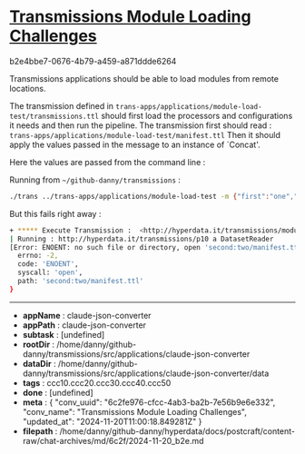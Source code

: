 # [Transmissions Module Loading Challenges](https://claude.ai/chat/6c2fe976-cfcc-4ab3-ba2b-7e56b9e6e332)

b2e4bbe7-0676-4b79-a459-a871ddde6264

Transmissions applications should be able to load modules from remote locations.

The transmission defined in `trans-apps/applications/module-load-test/transmissions.ttl` should first load the processors and configurations it needs and then run the pipeline.
The transmission first should read :
`trans-apps/applications/module-load-test/manifest.ttl`
Then it should apply the values passed in the message to an instance of `Concat'.

Here the values are passed from the command line :

Running from `~/github-danny/transmissions` :

```sh
./trans ../trans-apps/applications/module-load-test -m {"first":"one","second":"two"}
```

But this fails right away :

```sh
+ ***** Execute Transmission :  <http://hyperdata.it/transmissions/module_load_test>
| Running : http://hyperdata.it/transmissions/p10 a DatasetReader
[Error: ENOENT: no such file or directory, open 'second:two/manifest.ttl'] {
  errno: -2,
  code: 'ENOENT',
  syscall: 'open',
  path: 'second:two/manifest.ttl'
}
```

---

* **appName** : claude-json-converter
* **appPath** : claude-json-converter
* **subtask** : [undefined]
* **rootDir** : /home/danny/github-danny/transmissions/src/applications/claude-json-converter
* **dataDir** : /home/danny/github-danny/transmissions/src/applications/claude-json-converter/data
* **tags** : ccc10.ccc20.ccc30.ccc40.ccc50
* **done** : [undefined]
* **meta** : {
  "conv_uuid": "6c2fe976-cfcc-4ab3-ba2b-7e56b9e6e332",
  "conv_name": "Transmissions Module Loading Challenges",
  "updated_at": "2024-11-20T11:00:18.849281Z"
}
* **filepath** : /home/danny/github-danny/hyperdata/docs/postcraft/content-raw/chat-archives/md/6c2f/2024-11-20_b2e.md